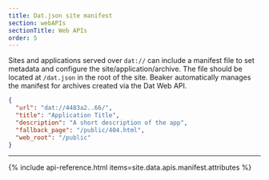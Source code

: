 ```yaml
---
title: Dat.json site manifest
section: webAPIs
sectionTitle: Web APIs
order: 5
---
```


Sites and applications served over `dat://` can include a manifest file to set metadata and configure the site/application/archive.
The file should be located at `/dat.json` in the root of the site.
Beaker automatically manages the manifest for archives created via the Dat Web API.

```json
{
  "url": "dat://4483a2..66/",
  "title": "Application Title",
  "description": "A short description of the app",
  "fallback_page": "/public/404.html",
  "web_root": "/public"
}
```

<hr class="nomargin">

{% include api-reference.html items=site.data.apis.manifest.attributes %}
